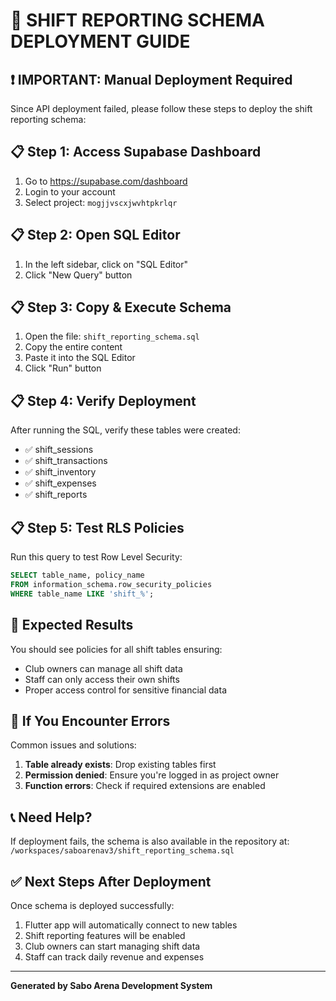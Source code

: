 
# 🚀 SHIFT REPORTING SCHEMA DEPLOYMENT GUIDE

## ❗ IMPORTANT: Manual Deployment Required

Since API deployment failed, please follow these steps to deploy the shift reporting schema:

## 📋 Step 1: Access Supabase Dashboard
1. Go to https://supabase.com/dashboard
2. Login to your account
3. Select project: `mogjjvscxjwvhtpkrlqr`

## 📋 Step 2: Open SQL Editor
1. In the left sidebar, click on "SQL Editor"
2. Click "New Query" button

## 📋 Step 3: Copy & Execute Schema
1. Open the file: `shift_reporting_schema.sql`
2. Copy the entire content
3. Paste it into the SQL Editor
4. Click "Run" button

## 📋 Step 4: Verify Deployment
After running the SQL, verify these tables were created:
- ✅ shift_sessions
- ✅ shift_transactions  
- ✅ shift_inventory
- ✅ shift_expenses
- ✅ shift_reports

## 📋 Step 5: Test RLS Policies
Run this query to test Row Level Security:
```sql
SELECT table_name, policy_name 
FROM information_schema.row_security_policies 
WHERE table_name LIKE 'shift_%';
```

## 🎯 Expected Results
You should see policies for all shift tables ensuring:
- Club owners can manage all shift data
- Staff can only access their own shifts
- Proper access control for sensitive financial data

## 🔧 If You Encounter Errors
Common issues and solutions:
1. **Table already exists**: Drop existing tables first
2. **Permission denied**: Ensure you're logged in as project owner
3. **Function errors**: Check if required extensions are enabled

## 📞 Need Help?
If deployment fails, the schema is also available in the repository at:
`/workspaces/saboarenav3/shift_reporting_schema.sql`

## ✅ Next Steps After Deployment
Once schema is deployed successfully:
1. Flutter app will automatically connect to new tables
2. Shift reporting features will be enabled
3. Club owners can start managing shift data
4. Staff can track daily revenue and expenses

---
**Generated by Sabo Arena Development System**
